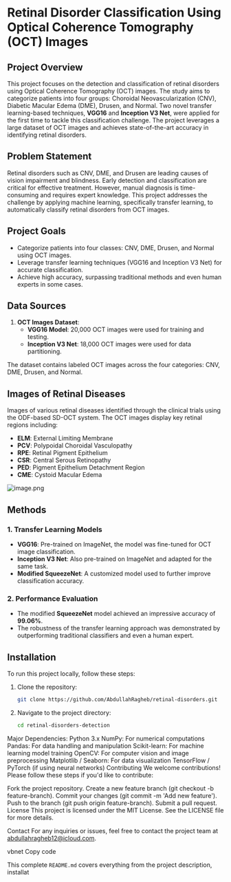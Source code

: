 # Retinal Disorder Classification Using Optical Coherence Tomography (OCT) Images

## Project Overview

This project focuses on the detection and classification of retinal disorders using Optical Coherence Tomography (OCT) images. The study aims to categorize patients into four groups: Choroidal Neovascularization (CNV), Diabetic Macular Edema (DME), Drusen, and Normal. Two novel transfer learning-based techniques, **VGG16** and **Inception V3 Net**, were applied for the first time to tackle this classification challenge. The project leverages a large dataset of OCT images and achieves state-of-the-art accuracy in identifying retinal disorders.

## Problem Statement

Retinal disorders such as CNV, DME, and Drusen are leading causes of vision impairment and blindness. Early detection and classification are critical for effective treatment. However, manual diagnosis is time-consuming and requires expert knowledge. This project addresses the challenge by applying machine learning, specifically transfer learning, to automatically classify retinal disorders from OCT images.

## Project Goals
- Categorize patients into four classes: CNV, DME, Drusen, and Normal using OCT images.
- Leverage transfer learning techniques (VGG16 and Inception V3 Net) for accurate classification.
- Achieve high accuracy, surpassing traditional methods and even human experts in some cases.

## Data Sources

1. **OCT Images Dataset**:
   - **VGG16 Model**: 20,000 OCT images were used for training and testing.
   - **Inception V3 Net**: 18,000 OCT images were used for data partitioning.
   
The dataset contains labeled OCT images across the four categories: CNV, DME, Drusen, and Normal.

## Images of Retinal Diseases

Images of various retinal diseases identified through the clinical trials using the ODF-based SD-OCT system. The OCT images display key retinal regions including:

- **ELM**: External Limiting Membrane
- **PCV**: Polypoidal Choroidal Vasculopathy
- **RPE**: Retinal Pigment Epithelium
- **CSR**: Central Serous Retinopathy
- **PED**: Pigment Epithelium Detachment Region
- **CME**: Cystoid Macular Edema

![image.png](attachment:00225242-fed7-4dff-bc94-0cd96f24d8a3.png)

## Methods

### 1. **Transfer Learning Models**
   - **VGG16**: Pre-trained on ImageNet, the model was fine-tuned for OCT image classification.
   - **Inception V3 Net**: Also pre-trained on ImageNet and adapted for the same task.
   - **Modified SqueezeNet**: A customized model used to further improve classification accuracy.

### 2. **Performance Evaluation**
   - The modified **SqueezeNet** model achieved an impressive accuracy of **99.06%**.
   - The robustness of the transfer learning approach was demonstrated by outperforming traditional classifiers and even a human expert.

## Installation

To run this project locally, follow these steps:

1. Clone the repository:
   ```bash
   git clone https://github.com/AbdullahRagheb/retinal-disorders.git
2. Navigate to the project directory:

   ```bash
   cd retinal-disorders-detection

Major Dependencies:
Python 3.x
NumPy: For numerical computations
Pandas: For data handling and manipulation
Scikit-learn: For machine learning model training
OpenCV: For computer vision and image preprocessing
Matplotlib / Seaborn: For data visualization
TensorFlow / PyTorch (if using neural networks)
Contributing
We welcome contributions! Please follow these steps if you'd like to contribute:

Fork the project repository.
Create a new feature branch (git checkout -b feature-branch).
Commit your changes (git commit -m 'Add new feature').
Push to the branch (git push origin feature-branch).
Submit a pull request.
License
This project is licensed under the MIT License. See the LICENSE file for more details.

Contact
For any inquiries or issues, feel free to contact the project team at abdullahragheb12@icloud.com.

vbnet
Copy code

This complete `README.md` covers everything from the project description, installat
